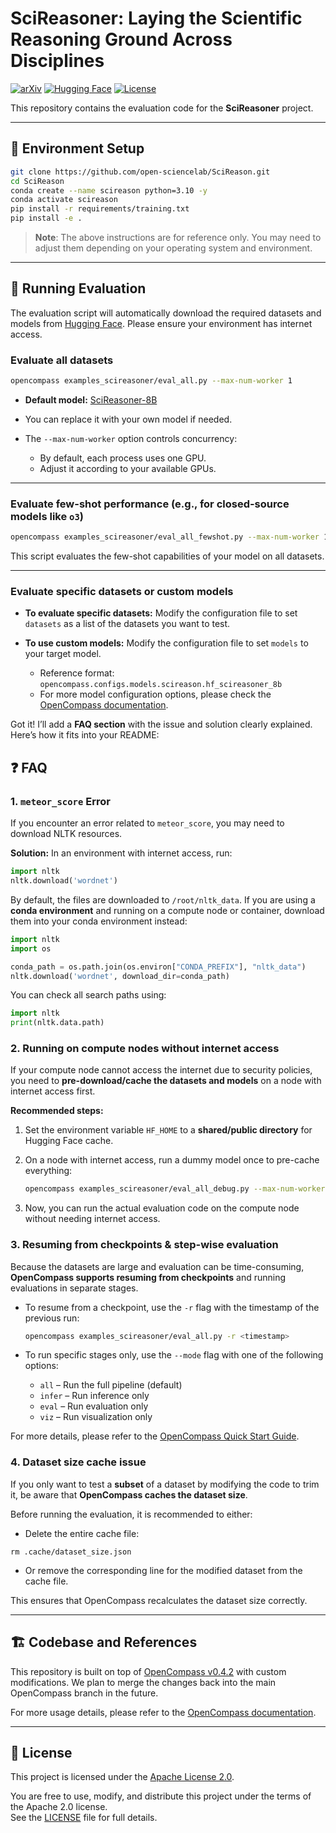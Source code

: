 # SciReasoner: Laying the Scientific Reasoning Ground Across Disciplines

[![arXiv](https://img.shields.io/badge/arXiv-Pending-B31B1B)](#)
[![Hugging Face](https://img.shields.io/badge/HuggingFace-SciReason-FFAE1A)](https://huggingface.co/SciReason)
[![License](https://img.shields.io/badge/License-Apache_2.0-2D7DB1.svg)](https://www.apache.org/licenses/LICENSE-2.0)


This repository contains the evaluation code for the **SciReasoner** project.

---

## 🔧 Environment Setup

```bash
git clone https://github.com/open-sciencelab/SciReason.git
cd SciReason
conda create --name scireason python=3.10 -y
conda activate scireason
pip install -r requirements/training.txt
pip install -e .
```

> **Note**:
> The above instructions are for reference only.
> You may need to adjust them depending on your operating system and environment.

---

## 🚀 Running Evaluation

The evaluation script will automatically download the required datasets and models from [Hugging Face](https://huggingface.co/SciReason).
Please ensure your environment has internet access.

### Evaluate all datasets

```bash
opencompass examples_scireasoner/eval_all.py --max-num-worker 1
```

* **Default model:** [SciReasoner-8B](https://huggingface.co/SciReason/SciReasoner-8B)
* You can replace it with your own model if needed.
* The `--max-num-worker` option controls concurrency:

  * By default, each process uses one GPU.
  * Adjust it according to your available GPUs.

---

### Evaluate few-shot performance (e.g., for closed-source models like `o3`)

```bash
opencompass examples_scireasoner/eval_all_fewshot.py --max-num-worker 1
```

This script evaluates the few-shot capabilities of your model on all datasets.

---

### Evaluate specific datasets or custom models

* **To evaluate specific datasets:**
  Modify the configuration file to set `datasets` as a list of the datasets you want to test.

* **To use custom models:**
  Modify the configuration file to set `models` to your target model.

  * Reference format: `opencompass.configs.models.scireason.hf_scireasoner_8b`
  * For more model configuration options, please check the [OpenCompass documentation](https://opencompass.readthedocs.io/en/latest/).


Got it! I’ll add a **FAQ section** with the issue and solution clearly explained. Here’s how it fits into your README:


## ❓ FAQ

### 1. `meteor_score` Error

If you encounter an error related to `meteor_score`, you may need to download NLTK resources.

**Solution:**
In an environment with internet access, run:

```python
import nltk
nltk.download('wordnet')
```

By default, the files are downloaded to `/root/nltk_data`.
If you are using a **conda environment** and running on a compute node or container, download them into your conda environment instead:

```python
import nltk
import os

conda_path = os.path.join(os.environ["CONDA_PREFIX"], "nltk_data")
nltk.download('wordnet', download_dir=conda_path)
```

You can check all search paths using:

```python
import nltk
print(nltk.data.path)
```

### 2. Running on compute nodes without internet access

If your compute node cannot access the internet due to security policies, you need to **pre-download/cache the datasets and models** on a node with internet access first.

**Recommended steps:**

1. Set the environment variable `HF_HOME` to a **shared/public directory** for Hugging Face cache.
2. On a node with internet access, run a dummy model once to pre-cache everything:

   ```bash
   opencompass examples_scireasoner/eval_all_debug.py --max-num-worker 16
   ```
3. Now, you can run the actual evaluation code on the compute node without needing internet access.

### 3. Resuming from checkpoints & step-wise evaluation

Because the datasets are large and evaluation can be time-consuming, **OpenCompass supports resuming from checkpoints** and running evaluations in separate stages.

* To resume from a checkpoint, use the `-r` flag with the timestamp of the previous run:

  ```bash
  opencompass examples_scireasoner/eval_all.py -r <timestamp>
  ```

* To run specific stages only, use the `--mode` flag with one of the following options:

  * `all` – Run the full pipeline (default)
  * `infer` – Run inference only
  * `eval` – Run evaluation only
  * `viz` – Run visualization only

For more details, please refer to the [OpenCompass Quick Start Guide](https://opencompass.readthedocs.io/en/latest/get_started/quick_start.html).

### 4. Dataset size cache issue  

If you only want to test a **subset** of a dataset by modifying the code to trim it, be aware that **OpenCompass caches the dataset size**.  

Before running the evaluation, it is recommended to either:  
- Delete the entire cache file:  
```
rm .cache/dataset_size.json
```
- Or remove the corresponding line for the modified dataset from the cache file.  

This ensures that OpenCompass recalculates the dataset size correctly.


---

## 🏗️ Codebase and References

This repository is built on top of [OpenCompass v0.4.2](https://github.com/open-compass/opencompass/tree/0.4.2) with custom modifications.
We plan to merge the changes back into the main OpenCompass branch in the future.

For more usage details, please refer to the [OpenCompass documentation](https://opencompass.readthedocs.io/en/latest/).


---

## 📜 License

This project is licensed under the [Apache License 2.0](https://www.apache.org/licenses/LICENSE-2.0).



You are free to use, modify, and distribute this project under the terms of the Apache 2.0 license.  
See the [LICENSE](LICENSE) file for full details.
